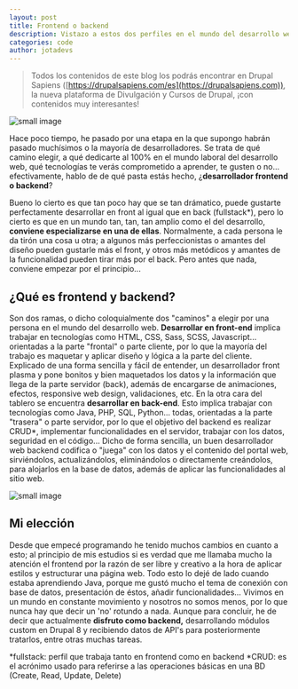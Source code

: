```yaml
---
layout: post
title: Frontend o backend
description: Vistazo a estos dos perfiles en el mundo del desarrollo web y cual de ellos me apasiona actualmente
categories: code
author: jotadevs
---
```




> Todos los contenidos de este blog los podrás encontrar en Drupal Sapiens ([https://drupalsapiens.com/es](https://drupalsapiens.com)), la nueva plataforma de Divulgación y Cursos de Drupal, ¡con contenidos muy interesantes!

![small image]({{site.baseurl}}/images/frontback2.png)

Hace poco tiempo, he pasado por una etapa en la que supongo habrán pasado muchísimos o la mayoría de desarrolladores. Se trata de qué camino elegir, a qué dedicarte al 100% en el mundo laboral del desarrollo web, qué tecnologías te verás comprometido a aprender, te gusten o no... efectivamente, hablo de de qué pasta estás hecho, ¿**desarrollador frontend o backend**?

Bueno lo cierto es que tan poco hay que se tan drámatico, puede gustarte perfectamente desarrollar en front al igual que en back (fullstack*), pero lo cierto es que en un mundo tan, tan, tan amplio como el del desarrollo, **conviene especializarse en una de ellas**. Normalmente, a cada persona le da tirón una cosa u otra; a algunos más perfeccionistas o amantes del diseño pueden gustarle más el front, y otros más metódicos y amantes de la funcionalidad pueden tirar más por el back. Pero antes que nada, conviene empezar por el principio...

## ¿Qué es frontend y backend?
Son dos ramas, o dicho coloquialmente dos "caminos" a elegir por una persona en el mundo del desarrollo web. **Desarrollar en front-end** implica trabajar en tecnologías como HTML, CSS, Sass, SCSS, Javascript... orientadas a la parte "frontal" o parte cliente, por lo que la mayoría del trabajo es maquetar y aplicar diseño y lógica a la parte del cliente. Explicado de una forma sencilla y fácil de entender, un desarrollador front plasma y pone bonitos y bien maquetados los datos y la información que llega de la parte servidor (back), además de encargarse de animaciones, efectos, responsive web design, validaciones, etc.
En la otra cara del tablero se encuentra **desarrollar en back-end**. Esto implica trabajar con tecnologías como Java, PHP, SQL, Python... todas, orientadas a la parte "trasera" o parte servidor, por lo que el objetivo del backend es realizar CRUD*, implementar funcionalidades en el servidor, trabajar con los datos, seguridad en el código... Dicho de forma sencilla, un buen desarrollador web backend codifica o "juega" con los datos y el contenido del portal web, sirviéndolos, actualizándolos, eliminándolos o directamente creándolos, para alojarlos en la base de datos, además de aplicar las funcionalidades al sitio web.

![small image]({{site.baseurl}}/images/frontback1.png)

## Mi elección
Desde que empecé programando he tenido muchos cambios en cuanto a esto; al principio de mis estudios si es verdad que me llamaba mucho la atención el frontend por la razón de ser libre y creativo a la hora de aplicar estilos y estructurar una página web. Todo esto lo dejé de lado cuando estaba aprendiendo Java, porque me gustó mucho el tema de conexión con base de datos, presentación de éstos, añadir funcionalidades... 
Vivimos en un mundo en constante movimiento y nosotros no somos menos, por lo que nunca hay que decir un 'no' rotundo a nada. Aunque para concluir, he de decir que actualmente **disfruto como backend,** desarrollando módulos custom en Drupal 8 y recibiendo datos de API's para posteriormente tratarlos, entre otras muchas tareas.

*fullstack: perfil que trabaja tanto en frontend como en backend
*CRUD: es el acrónimo usado para referirse a las operaciones básicas en una BD (Create, Read, Update, Delete)